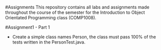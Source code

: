 #Assignments
This repository contains all labs and assignments made throughout the course of the semester
for the Introduction to Object Orientated Programming class (COMP1008).


#Assignment1 - Part 1
* Create a simple class names Person, the class must pass 100% of the tests written in the PersonTest.java. 

